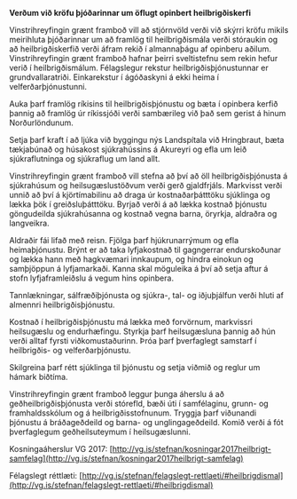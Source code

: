 **Verðum við kröfu þjóðarinnar um öflugt opinbert heilbrigðiskerfi**

Vinstrihreyfingin grænt framboð vill að stjórnvöld verði við skýrri kröfu mikils meirihluta þjóðarinnar um að framlög til heilbrigðismála verði stóraukin og að heilbrigðiskerfið verði áfram rekið í almannaþágu af opinberu aðilum. Vinstrihreyfingin grænt framboð hafnar þeirri sveltistefnu sem rekin hefur verið í heilbrigðismálum. Félagslegur rekstur heilbrigðisþjónustunnar er grundvallaratriði. Einkarekstur í ágóðaskyni á ekki heima í velferðarþjónustunni.

Auka þarf framlög ríkisins til heilbrigðisþjónustu og bæta í opinbera kerfið þannig að framlög úr ríkissjóði verði sambærileg við það sem gerist á hinum Norðurlöndunum.

Setja þarf kraft í að ljúka við byggingu nýs Landspítala við Hringbraut, bæta tækjabúnað og húsakost sjúkrahússins á Akureyri og efla um leið sjúkraflutninga og sjúkraflug um land allt.

Vinstrihreyfingin grænt framboð vill stefna að því að öll heilbrigðisþjónusta á sjúkrahúsum og heilsugæslustöðvum verði gerð gjaldfrjáls. Markvisst verði unnið að því á kjörtímabilinu að draga úr kostnaðarþátttöku sjúklinga og lækka þök í greiðsluþátttöku. Byrjað verði á að lækka kostnað þjónustu göngudeilda sjúkrahúsanna og kostnað vegna barna, öryrkja, aldraðra og langveikra.

Aldraðir fái lifað með reisn. Fjölga þarf hjúkrunarrýmum og efla heimaþjónustu.
Brýnt er að taka lyfjakostnað til gagngerrar endurskoðunar og lækka hann með hagkvæmari innkaupum, og hindra einokun og samþjöppun á lyfjamarkaði. Kanna skal möguleika á því að setja aftur á stofn lyfjaframleiðslu á vegum hins opinbera.

Tannlækningar, sálfræðiþjónusta og sjúkra-, tal- og iðjuþjálfun verði hluti af almennri heilbrigðisþjónustu.

Kostnað í heilbrigðisþjónustu má lækka með forvörnum, markvissri heilsugæslu og endurhæfingu. Styrkja þarf heilsugæsluna þannig að hún verði alltaf fyrsti viðkomustaðurinn. Þróa þarf þverfaglegt samstarf í heilbrigðis- og velferðarþjónustu.  

Skilgreina þarf rétt sjúklinga til þjónustu og setja viðmið og reglur um hámark biðtíma.

Vinstrihreyfingin grænt framboð leggur þunga áherslu á að geðheilbrigðisþjónusta verði stórefld, bæði úti í samfélaginu, grunn- og framhaldsskólum og á heilbrigðisstofnunum. Tryggja þarf viðunandi þjónustu á bráðageðdeild og barna- og unglingageðdeild. Komið verði á fót þverfaglegum geðheilsuteymum í heilsugæslunni.

Kosningaáherslur VG 2017: [http://vg.is/stefnan/kosningar2017heilbrigt-samfelag](http://vg.is/stefnan/kosningar2017heilbrigt-samfelag)

Félagslegt réttlæti: [http://vg.is/stefnan/felagslegt-rettlaeti/#heilbrigdismal](http://vg.is/stefnan/felagslegt-rettlaeti/#heilbrigdismal)
